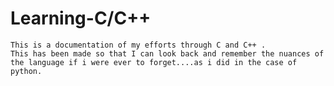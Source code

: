 # Learning-C/C++
    This is a documentation of my efforts through C and C++ .
    This has been made so that I can look back and remember the nuances of the language if i were ever to forget....as i did in the case of python. 
